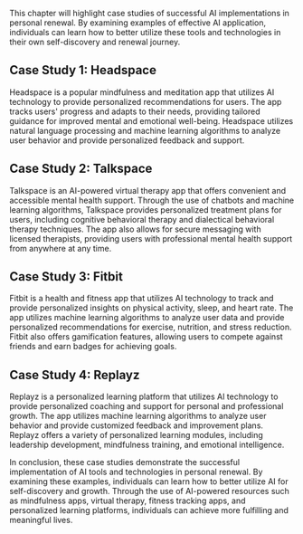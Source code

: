 

This chapter will highlight case studies of successful AI implementations in personal renewal. By examining examples of effective AI application, individuals can learn how to better utilize these tools and technologies in their own self-discovery and renewal journey.

Case Study 1: Headspace
-----------------------

Headspace is a popular mindfulness and meditation app that utilizes AI technology to provide personalized recommendations for users. The app tracks users' progress and adapts to their needs, providing tailored guidance for improved mental and emotional well-being. Headspace utilizes natural language processing and machine learning algorithms to analyze user behavior and provide personalized feedback and support.

Case Study 2: Talkspace
-----------------------

Talkspace is an AI-powered virtual therapy app that offers convenient and accessible mental health support. Through the use of chatbots and machine learning algorithms, Talkspace provides personalized treatment plans for users, including cognitive behavioral therapy and dialectical behavioral therapy techniques. The app also allows for secure messaging with licensed therapists, providing users with professional mental health support from anywhere at any time.

Case Study 3: Fitbit
--------------------

Fitbit is a health and fitness app that utilizes AI technology to track and provide personalized insights on physical activity, sleep, and heart rate. The app utilizes machine learning algorithms to analyze user data and provide personalized recommendations for exercise, nutrition, and stress reduction. Fitbit also offers gamification features, allowing users to compete against friends and earn badges for achieving goals.

Case Study 4: Replayz
---------------------

Replayz is a personalized learning platform that utilizes AI technology to provide personalized coaching and support for personal and professional growth. The app utilizes machine learning algorithms to analyze user behavior and provide customized feedback and improvement plans. Replayz offers a variety of personalized learning modules, including leadership development, mindfulness training, and emotional intelligence.

In conclusion, these case studies demonstrate the successful implementation of AI tools and technologies in personal renewal. By examining these examples, individuals can learn how to better utilize AI for self-discovery and growth. Through the use of AI-powered resources such as mindfulness apps, virtual therapy, fitness tracking apps, and personalized learning platforms, individuals can achieve more fulfilling and meaningful lives.

